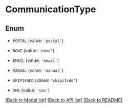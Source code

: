 # CommunicationType


## Enum

* `POSTAL` (value: `'postal'`)

* `NONE` (value: `'none'`)

* `EMAIL` (value: `'email'`)

* `MANUAL` (value: `'manual'`)

* `SKIPIFSDD` (value: `'skipifsdd'`)

* `SMS` (value: `'sms'`)

[[Back to Model list]](../README.md#documentation-for-models) [[Back to API list]](../README.md#documentation-for-api-endpoints) [[Back to README]](../README.md)


